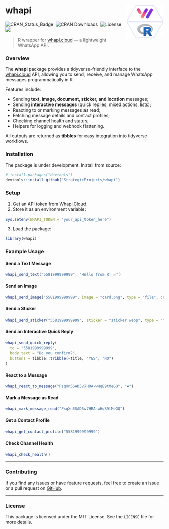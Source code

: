 
<!-- README.md is generated from README.Rmd. Please edit that file -->

# whapi <a href="https://github.com/StrategicProjects/whapi"><img src="man/figures/logo.png" align="right" height="106" alt="whapi website" /></a>

<!-- badges: start -->

![CRAN_Status_Badge](https://www.r-pkg.org/badges/version/whapi) 
![CRAN Downloads](https://cranlogs.r-pkg.org/badges/grand-total/whapi) 
![License](https://img.shields.io/badge/license-MIT-darkviolet.svg) 
![](https://img.shields.io/badge/devel%20version-0.0.96-orangered.svg)

<!-- badges: end -->

> R wrapper for [whapi.cloud](https://whapi.cloud) — a lightweight
> WhatsApp API.

### Overview

The **whapi** package provides a tidyverse-friendly interface to the
[whapi.cloud](https://whapi.cloud) API, allowing you to send, receive,
and manage WhatsApp messages programmatically in R.

Features include:

- Sending **text, image, document, sticker, and location** messages;
- Sending **interactive messages** (quick replies, mixed actions,
  lists);
- Reacting to or marking messages as read;
- Fetching message details and contact profiles;
- Checking channel health and status;
- Helpers for logging and webhook flattening.

All outputs are returned as **tibbles** for easy integration into
tidyverse workflows.

### Installation

The package is under development. Install from source:

``` r
# install.packages("devtools")
devtools::install_github("StrategicProjects/whapi")
```

### Setup

1.  Get an API token from [Whapi.Cloud](https://whapi.cloud).
2.  Store it as an environment variable:

``` r
Sys.setenv(WHAPI_TOKEN = "your_api_token_here")
```

3.  Load the package:

``` r
library(whapi)
```

### Example Usage

#### Send a Text Message

``` r
whapi_send_text("5581999999999", "Hello from R! ✅")
```

#### Send an Image

``` r
whapi_send_image("5581999999999", image = "card.png", type = "file", caption = "Card")
```

#### Send a Sticker

``` r
whapi_send_sticker("5581999999999", sticker = "sticker.webp", type = "file")
```

#### Send an Interactive Quick Reply

``` r
whapi_send_quick_reply(
  to = "5581999999999",
  body_text = "Do you confirm?",
  buttons = tibble::tribble(~title, "YES", "NO")
)
```

#### React to a Message

``` r
whapi_react_to_message("PsqXn5SAD5v7HRA-wHqB9tMeGQ", "❤️")
```

#### Mark a Message as Read

``` r
whapi_mark_message_read("PsqXn5SAD5v7HRA-wHqB9tMeGQ")
```

#### Get a Contact Profile

``` r
whapi_get_contact_profile("5581999999999")
```

#### Check Channel Health

``` r
whapi_check_health()
```

------------------------------------------------------------------------

### Contributing

If you find any issues or have feature requests, feel free to create an
issue or a pull request on
[GitHub](https://github.com/StrategicProjects/whapi).

------------------------------------------------------------------------

### License

This package is licensed under the MIT License. See the `LICENSE` file
for more details.
